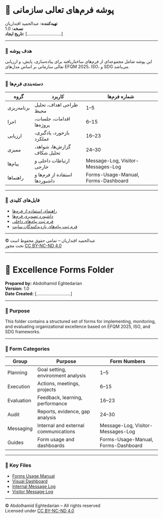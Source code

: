 <!-- ======================= -->
<!-- 🇮🇷 بخش فارسی -->
<!-- ======================= -->

# 📁 پوشه فرم‌های تعالی سازمانی  
**تهیه‌کننده:** عبدالحمید اقتداریان  
**نسخه:** 1.0  
**تاریخ ایجاد:** [............................]  

---

### 🎯 هدف پوشه

این پوشه شامل مجموعه‌ای از فرم‌های ساختاریافته برای پیاده‌سازی، پایش، و ارزیابی تعالی سازمانی بر اساس مدل‌های EFQM 2025، ISO، و SDG می‌باشد.

---

### 🧩 دسته‌بندی فرم‌ها

| گروه | کاربرد | شماره فرم‌ها |
|------|--------|---------------|
| برنامه‌ریزی | طراحی اهداف، تحلیل محیط | 1–5 |
| اجرا | اقدامات، جلسات، پروژه‌ها | 6–15 |
| ارزیابی | بازخورد، یادگیری، عملکرد | 16–23 |
| ممیزی | گزارش‌ها، شواهد، تحلیل شکاف | 24–30 |
| پیام‌ها | ارتباطات داخلی و خارجی | Message-Log, Visitor-Messages-Log |
| راهنماها | استفاده از فرم‌ها و داشبوردها | Forms-Usage-Manual, Forms-Dashboard |

---

### 📘 فایل‌های کلیدی

- [راهنمای استفاده از فرم‌ها](Forms-Usage-Manual.fa.md)  
- [داشبورد تصویری فرم‌ها](Forms-Dashboard.fa.md)  
- [فرم ثبت پیام‌های داخلی](Message-Log.md)  
- [فرم ثبت پیام‌های بازدیدکنندگان سایت](Visitor-Messages-Log.md)

---

© عبدالحمید اقتداریان – تمامی حقوق محفوظ است  
تحت مجوز [CC BY-NC-ND 4.0](https://creativecommons.org/licenses/by-nc-nd/4.0/)

---

<!-- ======================= -->
<!-- 🇬🇧 English Section -->
<!-- ======================= -->

# 📁 Excellence Forms Folder  
**Prepared by:** Abdolhamid Eghtedarian  
**Version:** 1.0  
**Date Created:** [............................]  

---

### 🎯 Purpose

This folder contains a structured set of forms for implementing, monitoring, and evaluating organizational excellence based on EFQM 2025, ISO, and SDG frameworks.

---

### 🧩 Form Categories

| Group | Purpose | Form Numbers |
|-------|---------|---------------|
| Planning | Goal setting, environment analysis | 1–5 |
| Execution | Actions, meetings, projects | 6–15 |
| Evaluation | Feedback, learning, performance | 16–23 |
| Audit | Reports, evidence, gap analysis | 24–30 |
| Messaging | Internal and external communications | Message-Log, Visitor-Messages-Log |
| Guides | Form usage and dashboards | Forms-Usage-Manual, Forms-Dashboard

---

### 📘 Key Files

- [Forms Usage Manual](Forms-Usage-Manual.en.md)  
- [Visual Dashboard](Forms-Dashboard.en.md)  
- [Internal Message Log](Message-Log.md)  
- [Visitor Message Log](Visitor-Messages-Log.md)

---

© Abdolhamid Eghtedarian – All rights reserved  
Licensed under [CC BY-NC-ND 4.0](https://creativecommons.org/licenses/by-nc-nd/4.0/)
